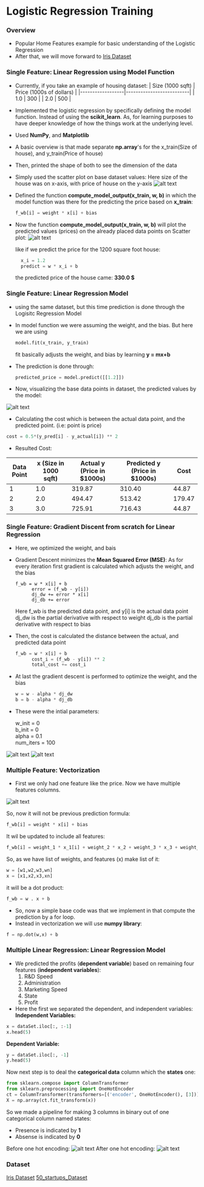 # Logistic Regression Training

### Overview
- Popular Home Features example for basic understanding of the Logistic Regression
- After that, we will move forward to [Iris Dataset](https://archive.ics.uci.edu/dataset/53/iris) 

### Single Feature: Linear Regression using Model Function
- Currently, if you take an example of housing dataset: 
    | Size (1000 sqft) | Price (1000s of dollars) |
    |------------------|--------------------------|
    | 1.0              | 300                      |
    | 2.0              | 500                      |

- Implemented the logistic regression by specifically defining the model function. Instead of using the **scikit_learn**. As, for learning purposes to have deeper knowledge of how the things work at the underlying level.
- Used **NumPy**, and **Matplotlib**

- A basic overview is that made separate **np.array**'s for the x_train(Size of house), and y_train(Price of house)

- Then, printed the shape of both to see the dimension of the data

- Simply used the scatter plot on base dataset values:
  Here size of the house was on x-axis, with price of house on the y-axis
  ![alt text](images/plotDataPoints.png)

- Defined the function **compute_model_output(x_train, w, b)** in which the model function was there for the predicting the price based on **x_train**:
  ```python
  f_wb[i] = weight * x[i] + bias
  ```

- Now the function **compute_model_output(x_train, w, b)** will plot the predicted values (prices) on the already placed data points on Scatter plot:
  ![alt text](images/modelFuncPredictedValues.png)

  like if we predict the price for the 1200 square foot house:
  ```python
    x_i = 1.2
    predict = w * x_i + b
  ```

  the predicted price of the house came: **330.0 $**

### Single Feature: Linear Regression Model

- using the same dataset, but this time prediction is done through the Logisitc Regression Model 

- In model function we were assuming the weight, and the bias. But here we are using
  ```python
  model.fit(x_train, y_train)
  ```
  fit basically adjusts the weight, and bias by learning **y = mx+b**

- The prediction is done through:
  ```python
  predicted_price = model.predict([[1.2]])
  ```

- Now, visualizing the base data points in dataset, the predicted values by the model:

![alt text](images/LogisticRegiression2.png)

- Calculating the cost which is between the actual data point, and the predicted point. (i.e: point is price)

```python
cost = 0.5*(y_pred[i] - y_actual[i]) ** 2
```

- Resulted Cost:


| Data Point | x (Size in 1000 sqft) | Actual y (Price in $1000s) | Predicted y (Price in $1000s) | Cost   |
|------------|-----------------------|----------------------------|-------------------------------|--------|
| 1          | 1.0                   | 319.87                     | 310.40                        | 44.87  |
| 2          | 2.0                   | 494.47                     | 513.42                        | 179.47 |
| 3          | 3.0                   | 725.91                     | 716.43                        | 44.87  |

### Single Feature: Gradient Discent from scratch for Linear Regression
- Here, we optimized the weight, and bais 

- Gradient Descent minimizes the **Mean Squared Error (MSE)**:
  As for every iteration first gradient is calculated which adjusts the weight, and the bias
  ```pyhton
  f_wb = w * x[i] + b 
        error = (f_wb - y[i])  
        dj_dw += error * x[i]  
        dj_db += error
  ```
  Here f_wb is the predicted data point, and y[i] is the actual data point 
  dj_dw is the partial derivative with respect to weight
  dj_db is the partial derivative with respect to bias

- Then, the cost is calculated the distance between the actual, and predicted data point
  ```python
  f_wb = w * x[i] + b  
        cost_i = (f_wb - y[i]) ** 2 
        total_cost += cost_i
  ```

- At last the gradient descent is performed to optimize the weight, and the bias
  ```python
  w = w - alpha * dj_dw
  b = b - alpha * dj_db
  ```

- These were the intial parameters:

  w_init = 0  
  b_init = 0  
  alpha = 0.1  
  num_iters = 100  

![alt text](images/image.png)
![alt text](images/image%20copy.png)

### Multiple Feature: Vectorization

- First we only had one feature like the price. Now we have multiple features columns.

![alt text](images/Multiple%20Feature.png)

So, now it will not be previous prediction formula: 
```python 
f_wb[i] = weight * x[i] + bias 
```
It wil be updated to include all features:
```python 
f_wb[i] = weight_1 * x_1[i] + weight_2 * x_2 + weight_3 * x_3 + weight_n * x_n + bias 
```

So, as we have list of weights, and features (x) make list of it:
```python
w = [w1,w2,w3,wn]
x = [x1,x2,x3,xn]
```

it will be a dot product:
```python
f_wb = w . x + b
```

- So, now a simple base code was that we implement in that compute the prediction by a for loop. 
- Instead in vectorization we will use **numpy library**:
```python
f = np.dot(w,x) + b
```  

### Multiple Linear Regression: Linear Regression Model

- We predicted the profits (**dependent variable**) based on remaining four features (**independent variables**):
  1. R&D Speed
  2. Administration
  3. Marketing Speed
  4. State
  5. Profit
- Here the first we separated the dependent, and independent variables:
**Independent Variables:** 
```python
x = dataSet.iloc[:, :-1]
x.head(5)
```
**Dependent Variable:**
```python
y = dataSet.iloc[:, -1]
y.head(5)
```

Now next step is to deal the **categorical data** column which the **states** one: 
```python
from sklearn.compose import ColumnTransformer
from sklearn.preprocessing import OneHotEncoder
ct = ColumnTransformer(transformers=[('encoder', OneHotEncoder(), [3])], remainder='passthrough')
X = np.array(ct.fit_transform(x))
```
So we made a pipeline for making 3 columns in binary out of one categorical column named states:
 - Presence is indicated by **1**
 - Absense  is indicated by **0**

Before one hot encoding: 
![alt text](images/startup.png)
After one hot encoding:
![alt text](images/onehotencoding.png)


### Dataset

[Iris Dataset](https://archive.ics.uci.edu/dataset/53/iris)
[50_startups_Dataset](https://gist.github.com/GaneshSparkz/b5662effbdae8746f7f7d8ed70c42b2d)